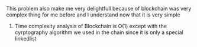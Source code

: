 This problem also make me very delightfull because of blockchain was very complex thing for me before and I understand now that it is very simple
1. Time complexity analysis of Blockchain is O(1) except with the cyrptography algorithm we used in the chain since it is only a special linkedlist